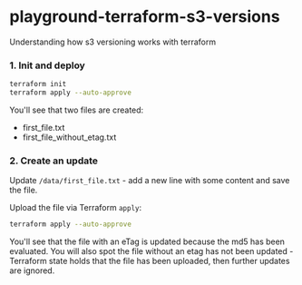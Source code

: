 # playground-terraform-s3-versions
Understanding how s3 versioning works with terraform

### 1. Init and deploy

```bash
terraform init
terraform apply --auto-approve
```

You'll see that two files are created:
- first_file.txt
- first_file_without_etag.txt


### 2. Create an update

Update `/data/first_file.txt` - add a new line with some content and save the file.

Upload the file via Terraform `apply`:

```bash
terraform apply --auto-approve
```

You'll see that the file with an eTag is updated because the md5 has been evaluated. You will also spot the file without an etag has not been updated - Terraform state holds that the file has been uploaded, then further updates are ignored.